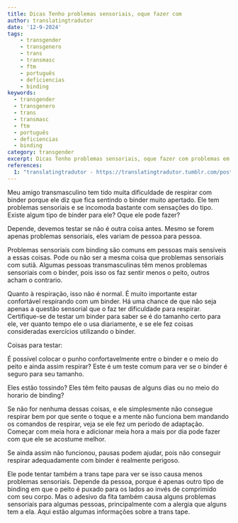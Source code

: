 ```yaml
---
title: Dicas Tenho problemas sensoriais, oque fazer com
author: translatingtradutor
date: '12-9-2024'
tags:
    - transgender
    - transgenero
    - trans
    - transmasc
    - ftm
    - português
    - deficiencias
    - binding
keywords:
  - transgender
  - transgenero
  - trans
  - transmasc
  - ftm
  - português
  - deficiencias
  - binding
category: transgender
excerpt: Dicas Tenho problemas sensoriais, oque fazer com problemas em respirar em binder?Meu amigo transmasculino tem tido muita dificuldade de respirar com...
references:
  1: "translatingtradutor - https://translatingtradutor.tumblr.com/post/761439670911533056/dicas-tenho-problemas-sensoriais-oque-fazer-com"
---
```


Meu amigo transmasculino tem tido muita dificuldade de respirar com binder porque ele diz que fica sentindo o binder muito apertado. Ele tem problemas sensoriais e se incomoda bastante com sensações do tipo. Existe algum tipo de binder para ele? Oque ele pode fazer?

Depende, devemos testar se não é outra coisa antes. Mesmo se forem apenas problemas sensoriais, eles variam de pessoa para pessoa.

Problemas sensoriais com binding são comuns em pessoas mais sensíveis a essas coisas. Pode ou não ser a mesma coisa que problemas sensoriais com sutiã. Algumas pessoas transmasculinas têm menos problemas sensoriais com o binder, pois isso os faz sentir menos o peito, outros acham o contrario.

Quanto à respiração, isso não é normal. É muito importante estar confortável respirando com um binder. Há uma chance de que não seja apenas a questão sensorial que o faz ter dificuldade para respirar. Certifique-se de testar um binder para saber se é do tamanho certo para ele, ver quanto tempo ele o usa diariamente, e se ele fez coisas consideradas exercícios utilizando o binder.

Coisas para testar:

É possível colocar o punho confortavelmente entre o binder e o meio do peito e ainda assim respirar? Este é um teste comum para ver se o binder é seguro para seu tamanho.

Eles estão tossindo? Eles têm feito pausas de alguns dias ou no meio do horario de binding?

Se não for nenhuma dessas coisas, e ele simplesmente não consegue respirar bem por que sente o toque e a mente não funciona bem mandando os comandos de respirar, veja se ele fez um período de adaptação. Começar com meia hora e adicionar meia hora a mais por dia pode fazer com que ele se acostume melhor.

Se ainda assim não funcionou, pausas podem ajudar, pois não conseguir respirar adequadamente com binder é realmente perigoso.

Ele pode tentar também a trans tape para ver se isso causa menos problemas sensoriais. Depende da pessoa, porque é apenas outro tipo de binding em que o peito é puxado para os lados ao invés de comprimido com seu corpo. Mas o adesivo da fita também causa alguns problemas sensoriais para algumas pessoas, principalmente com a alergia que alguns tem a ela. Aqui estão algumas informações sobre a trans tape.